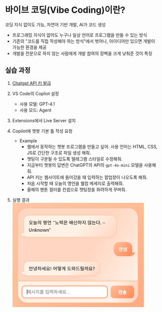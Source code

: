 # 바이브 코딩(Vibe Coding)이란?

코딩 지식 없이도 가능, 자연어 기반 개발, AI가 코드 생성

- 프로그래밍 지식이 없어도 누구나 일상 언어로 프로그램을 만들 수 있는 방식
- 기존의 "코드를 직접 작성해야 하는 방식"에서 벗어나, 아이디어만 있으면 개발이 가능한 환경을 제공
- 개발을 전문으로 하지 않는 사람에게 개발 참여의 장벽을 크게 낮춰준 것이 특징

## 실습 과정

1. [Chatgpt API 키 발급](https://openai.com/ko-KR/api/)

2. VS Code의 Copliot 설정
    - 사용 모델: GPT-4.1
    - 사용 모드: Agent

3. Extensions에서 Live Server 설치

4. Copilot에 챗봇 기본 틀 작성 요청
    - Example
        - 웹에서 동작하는 챗봇 프로그램을 만들고 싶어. 사용 언어는 HTML, CSS, JS로 간단한 구조로 파일 생성 해줘.
        - 챗팅이 구분될 수 있도록 텔레그램 스타일로 수정해줘.
        - 지금부터 챗봇의 답변은 ChatGPT의 API의 `gpt-4o-mini` 모델을 사용해줘.
        - API 키는 웹사이트에 들어갔을 때 입력하는 팝업창이 나오도록 해줘.
        - 처음 시작할 때 오늘의 명언을 웰컴 메세지로 출력해줘.
        - 올해의 팬톤 컬러를 컨셉으로 챗팅창을 화려하게 꾸며줘.

5. 실행 결과
![vibe_chat](vibe_chat.png)